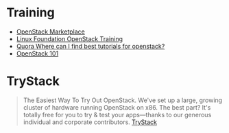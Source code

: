 Training
==

- [OpenStack Marketplace](http://www.openstack.org/marketplace/training)
- [Linux Foundation OpenStack Training](https://training.linuxfoundation.org/linux-courses/system-administration-training/openstack-administration-fundamentals)
- [Quora Where can I find best tutorials for openstack?](https://www.quora.com/Where-can-I-find-best-tutorials-for-openstack)
- [OpenStack 101](https://youtu.be/qUVEkKG7HTM)

# TryStack

> The Easiest Way To Try Out OpenStack. We've set up a large, growing cluster of hardware running OpenStack on x86. The best part? It's totally free for you to try & test your apps—thanks to our generous individual and corporate contributors. [TryStack](http://trystack.org/)